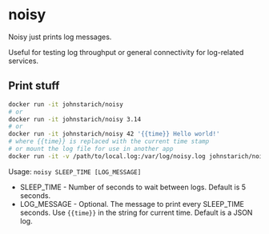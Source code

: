 # noisy
Noisy just prints log messages.

Useful for testing log throughput or general connectivity for log-related services.

## Print stuff

```bash
docker run -it johnstarich/noisy
# or
docker run -it johnstarich/noisy 3.14
# or
docker run -it johnstarich/noisy 42 '{{time}} Hello world!'
# where {{time}} is replaced with the current time stamp
# or mount the log file for use in another app
docker run -it -v /path/to/local.log:/var/log/noisy.log johnstarich/noisy
```

Usage: `noisy SLEEP_TIME [LOG_MESSAGE]`

* SLEEP_TIME - Number of seconds to wait between logs. Default is 5 seconds.
* LOG_MESSAGE - Optional. The message to print every SLEEP_TIME seconds. Use `{{time}}` in the string for current time. Default is a JSON log.
